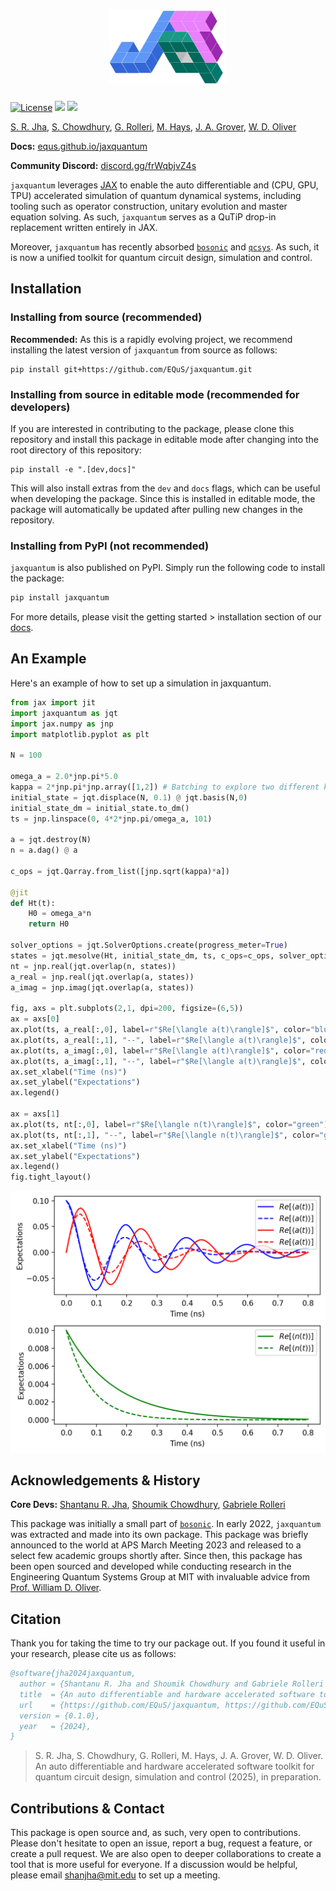<h1 align="center">
    <img src="https://github.com/EQuS/jaxquantum/raw/main/docs/assets/logo.png" height="120" alt="jaxquantum logo">
</h1>


[![License](https://img.shields.io/github/license/EQuS/jaxquantum.svg?style=popout-square)](https://opensource.org/license/apache-2-0) [![](https://img.shields.io/github/release/EQuS/jaxquantum.svg?style=popout-square)](https://github.com/EQuS/jaxquantum/releases) [![](https://img.shields.io/pypi/dm/jaxquantum.svg?style=popout-square)](https://pypi.org/project/jaxquantum/)

[S. R. Jha](https://github.com/Phionx), [S. Chowdhury](https://github.com/shoumikdc), [G. Rolleri](https://github.com/GabrieleRolleri), [M. Hays](https://scholar.google.com/citations?user=06z0MjwAAAAJ), [J. A. Grover](https://scholar.google.com/citations?user=igewch8AAAAJ), [W. D. Oliver](https://scholar.google.com/citations?user=4vNbnqcAAAAJ&hl=en)

**Docs:** [equs.github.io/jaxquantum](https://equs.github.io/jaxquantum)

**Community Discord:** [discord.gg/frWqbjvZ4s](https://discord.gg/frWqbjvZ4s)

`jaxquantum` leverages [JAX](https://github.com/google/jax) to enable the auto differentiable and (CPU, GPU, TPU) accelerated simulation of quantum dynamical systems, including tooling such as operator construction, unitary evolution and master equation solving. As such, `jaxquantum` serves as a QuTiP drop-in replacement written entirely in JAX.

Moreover, `jaxquantum` has recently absorbed [`bosonic`](https://github.com/EQuS/bosonic) and [`qcsys`](https://github.com/EQuS/qcsys). As such, it is now a unified toolkit for quantum circuit design, simulation and control. 


## Installation


### Installing from source (recommended)

**Recommended:** As this is a rapidly evolving project, we recommend installing the latest version of `jaxquantum` from source as follows:
```
pip install git+https://github.com/EQuS/jaxquantum.git
```

### Installing from source in editable mode (recommended for developers)

If you are interested in contributing to the package, please clone this repository and install this package in editable mode after changing into the root directory of this repository:
```
pip install -e ".[dev,docs]"
```
This will also install extras from the `dev` and `docs` flags, which can be useful when developing the package. Since this is installed in editable mode, the package will automatically be updated after pulling new changes in the repository. 

### Installing from PyPI (not recommended)

`jaxquantum` is also published on PyPI. Simply run the following code to install the package:

```bash
pip install jaxquantum
```

For more details, please visit the getting started > installation section of our [docs](https://equs.github.io/jaxquantum/getting_started/installation.html).

## An Example

Here's an example of how to set up a simulation in jaxquantum.

```python
from jax import jit
import jaxquantum as jqt 
import jax.numpy as jnp
import matplotlib.pyplot as plt

N = 100

omega_a = 2.0*jnp.pi*5.0
kappa = 2*jnp.pi*jnp.array([1,2]) # Batching to explore two different kappa values!
initial_state = jqt.displace(N, 0.1) @ jqt.basis(N,0)
initial_state_dm = initial_state.to_dm()
ts = jnp.linspace(0, 4*2*jnp.pi/omega_a, 101)

a = jqt.destroy(N)
n = a.dag() @ a

c_ops = jqt.Qarray.from_list([jnp.sqrt(kappa)*a])

@jit
def Ht(t):
    H0 = omega_a*n
    return H0

solver_options = jqt.SolverOptions.create(progress_meter=True)
states = jqt.mesolve(Ht, initial_state_dm, ts, c_ops=c_ops, solver_options=solver_options) 
nt = jnp.real(jqt.overlap(n, states))
a_real = jnp.real(jqt.overlap(a, states))
a_imag = jnp.imag(jqt.overlap(a, states))

fig, axs = plt.subplots(2,1, dpi=200, figsize=(6,5))
ax = axs[0]
ax.plot(ts, a_real[:,0], label=r"$Re[\langle a(t)\rangle]$", color="blue") # Batch kappa value 0
ax.plot(ts, a_real[:,1], "--", label=r"$Re[\langle a(t)\rangle]$", color="blue") # Batch kappa value 1
ax.plot(ts, a_imag[:,0], label=r"$Re[\langle a(t)\rangle]$", color="red") # Batch kappa value 0
ax.plot(ts, a_imag[:,1], "--", label=r"$Re[\langle a(t)\rangle]$", color="red") # Batch kappa value 1
ax.set_xlabel("Time (ns)")
ax.set_ylabel("Expectations")
ax.legend()

ax = axs[1]
ax.plot(ts, nt[:,0], label=r"$Re[\langle n(t)\rangle]$", color="green") # Batch kappa value 0
ax.plot(ts, nt[:,1], "--", label=r"$Re[\langle n(t)\rangle]$", color="green") # Batch kappa value 1
ax.set_xlabel("Time (ns)")
ax.set_ylabel("Expectations")
ax.legend()
fig.tight_layout()
```
![Output of above code.](docs/assets/readme_demo.png)


## Acknowledgements & History

**Core Devs:** [Shantanu R. Jha](https://github.com/Phionx), [Shoumik Chowdhury](https://github.com/shoumikdc), [Gabriele Rolleri](https://github.com/GabrieleRolleri)


This package was initially a small part of [`bosonic`](https://github.com/EQuS/bosonic). In early 2022, `jaxquantum` was extracted and made into its own package. This package was briefly announced to the world at APS March Meeting 2023 and released to a select few academic groups shortly after. Since then, this package has been open sourced and developed while conducting research in the Engineering Quantum Systems Group at MIT with invaluable advice from [Prof. William D. Oliver](https://equs.mit.edu/william-d-oliver/). 

## Citation

Thank you for taking the time to try our package out. If you found it useful in your research, please cite us as follows:

```bibtex
@software{jha2024jaxquantum,
  author = {Shantanu R. Jha and Shoumik Chowdhury and Gabriele Rolleri and Max Hays and Jeff A. Grover and William D. Oliver},
  title  = {An auto differentiable and hardware accelerated software toolkit for quantum circuit design, simulation and control},
  url    = {https://github.com/EQuS/jaxquantum, https://github.com/EQuS/bosonic, https://github.com/EQuS/qcsys},
  version = {0.1.0},
  year   = {2024},
}
```
> S. R. Jha, S. Chowdhury, G. Rolleri, M. Hays, J. A. Grover, W. D. Oliver. An auto differentiable and hardware accelerated software toolkit for quantum circuit design, simulation and control (2025), in preparation.


## Contributions & Contact

This package is open source and, as such, very open to contributions. Please don't hesitate to open an issue, report a bug, request a feature, or create a pull request. We are also open to deeper collaborations to create a tool that is more useful for everyone. If a discussion would be helpful, please email [shanjha@mit.edu](mailto:shanjha@mit.edu) to set up a meeting. 
